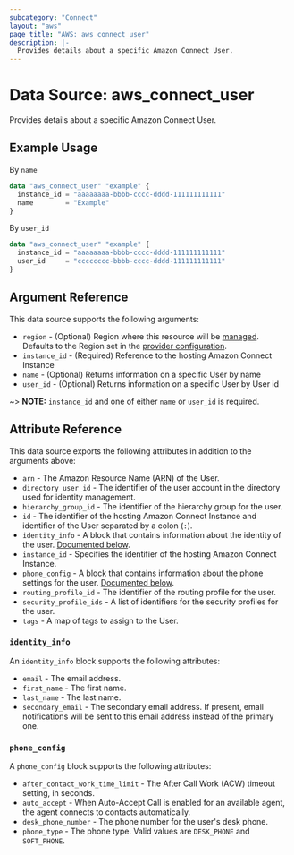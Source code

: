 ```yaml
---
subcategory: "Connect"
layout: "aws"
page_title: "AWS: aws_connect_user"
description: |-
  Provides details about a specific Amazon Connect User.
---
```


# Data Source: aws_connect_user

Provides details about a specific Amazon Connect User.

## Example Usage

By `name`

```terraform
data "aws_connect_user" "example" {
  instance_id = "aaaaaaaa-bbbb-cccc-dddd-111111111111"
  name        = "Example"
}
```

By `user_id`

```terraform
data "aws_connect_user" "example" {
  instance_id = "aaaaaaaa-bbbb-cccc-dddd-111111111111"
  user_id     = "cccccccc-bbbb-cccc-dddd-111111111111"
}
```

## Argument Reference

This data source supports the following arguments:

* `region` - (Optional) Region where this resource will be [managed](https://docs.aws.amazon.com/general/latest/gr/rande.html#regional-endpoints). Defaults to the Region set in the [provider configuration](https://registry.terraform.io/providers/hashicorp/aws/latest/docs#aws-configuration-reference).
* `instance_id` - (Required) Reference to the hosting Amazon Connect Instance
* `name` - (Optional) Returns information on a specific User by name
* `user_id` - (Optional) Returns information on a specific User by User id

~> **NOTE:** `instance_id` and one of either `name` or `user_id` is required.

## Attribute Reference

This data source exports the following attributes in addition to the arguments above:

* `arn` - The Amazon Resource Name (ARN) of the User.
* `directory_user_id` - The identifier of the user account in the directory used for identity management.
* `hierarchy_group_id` - The identifier of the hierarchy group for the user.
* `id` - The identifier of the hosting Amazon Connect Instance and identifier of the User separated by a colon (`:`).
* `identity_info` - A block that contains information about the identity of the user. [Documented below](#identity_info).
* `instance_id` - Specifies the identifier of the hosting Amazon Connect Instance.
* `phone_config` - A block that contains information about the phone settings for the user. [Documented below](#phone_config).
* `routing_profile_id` - The identifier of the routing profile for the user.
* `security_profile_ids` - A list of identifiers for the security profiles for the user.
* `tags` - A map of tags to assign to the User.

### `identity_info`

An `identity_info` block supports the following attributes:

* `email` - The email address.
* `first_name` - The first name.
* `last_name` - The last name.
* `secondary_email` - The secondary email address. If present, email notifications will be sent to this email address instead of the primary one.

### `phone_config`

A `phone_config` block supports the following attributes:

* `after_contact_work_time_limit` - The After Call Work (ACW) timeout setting, in seconds.
* `auto_accept` - When Auto-Accept Call is enabled for an available agent, the agent connects to contacts automatically.
* `desk_phone_number` - The phone number for the user's desk phone.
* `phone_type` - The phone type. Valid values are `DESK_PHONE` and `SOFT_PHONE`.
